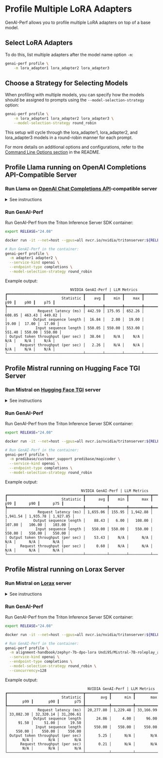 <!--
Copyright (c) 2024, NVIDIA CORPORATION & AFFILIATES. All rights reserved.

Redistribution and use in source and binary forms, with or without
modification, are permitted provided that the following conditions
are met:
 * Redistributions of source code must retain the above copyright
   notice, this list of conditions and the following disclaimer.
 * Redistributions in binary form must reproduce the above copyright
   notice, this list of conditions and the following disclaimer in the
   documentation and/or other materials provided with the distribution.
 * Neither the name of NVIDIA CORPORATION nor the names of its
   contributors may be used to endorse or promote products derived
   from this software without specific prior written permission.

THIS SOFTWARE IS PROVIDED BY THE COPYRIGHT HOLDERS ``AS IS'' AND ANY
EXPRESS OR IMPLIED WARRANTIES, INCLUDING, BUT NOT LIMITED TO, THE
IMPLIED WARRANTIES OF MERCHANTABILITY AND FITNESS FOR A PARTICULAR
PURPOSE ARE DISCLAIMED.  IN NO EVENT SHALL THE COPYRIGHT OWNER OR
CONTRIBUTORS BE LIABLE FOR ANY DIRECT, INDIRECT, INCIDENTAL, SPECIAL,
EXEMPLARY, OR CONSEQUENTIAL DAMAGES (INCLUDING, BUT NOT LIMITED TO,
PROCUREMENT OF SUBSTITUTE GOODS OR SERVICES; LOSS OF USE, DATA, OR
PROFITS; OR BUSINESS INTERRUPTION) HOWEVER CAUSED AND ON ANY THEORY
OF LIABILITY, WHETHER IN CONTRACT, STRICT LIABILITY, OR TORT
(INCLUDING NEGLIGENCE OR OTHERWISE) ARISING IN ANY WAY OUT OF THE USE
OF THIS SOFTWARE, EVEN IF ADVISED OF THE POSSIBILITY OF SUCH DAMAGE.
-->

# Profile Multiple LoRA Adapters
GenAI-Perf allows you to profile multiple LoRA adapters on top of a base model.

## Select LoRA Adapters
To do this, list multiple adapters after the model name option `-m`:

```bash
genai-perf profile \
    -m lora_adapter1 lora_adapter2 lora_adapter3
```

## Choose a Strategy for Selecting Models
When profiling with multiple models, you can specify how the models should be
assigned to prompts using the `--model-selection-strategy` option:

```bash
genai-perf profile \
    -m lora_adapter1 lora_adapter2 lora_adapter3 \
    --model-selection-strategy round_robin
```

This setup will cycle through the lora_adapter1, lora_adapter2, and
lora_adapter3 models in a round-robin manner for each prompt.

For more details on additional options and configurations, refer to the
[Command Line Options section](../README.md#command-line-options) in the README.

## Profile Llama running on OpenAI Completions API-Compatible Server <a id="openai"></a>

### Run Llama on [OpenAI Chat Completions API](https://platform.openai.com/docs/api-reference/chat)-compatible server

<details>
<summary>See instructions</summary>

Download the adapters:

```bash
python3
from huggingface_hub import snapshot_download
lora_path = snapshot_download(repo_id="yard1/llama-2-7b-sql-lora-test")
lora_path_2 = snapshot_download(repo_id="monsterapi/llama2-code-generation")
```
Run the vLLM inference server:

```bash
docker run -it --net=host --rm --gpus=all \
    -v ~/.cache/huggingface:/root/.cache/huggingface \
    vllm/vllm-openai:latest \
    --model meta-llama/Llama-2-7b-hf \
    --dtype float16 \
    --max-model-len 1024 \
    --lora-modules \
    adapter1=/root/.cache/huggingface/hub/models--monsterapi--llama2-code-generation/snapshots/${SNAPSHOT_ID}/  \
    adapter2=/root/.cache/huggingface/hub/models--yard1-llama-2-7b-sql-lora-test/snapshots/${SNAPSHOT_ID}/ \
    --enable-lora
```

</details>

### Run GenAI-Perf

Run GenAI-Perf from the Triton Inference Server SDK container:

```bash
export RELEASE="24.08"

docker run -it --net=host --gpus=all nvcr.io/nvidia/tritonserver:${RELEASE}-py3-sdk

# Run GenAI-Perf in the container:
genai-perf profile \
  -m adapter1 adapter2 \
  --service-kind openai \
  --endpoint-type completions \
  --model-selection-strategy round_robin
```

Example output:

```
                              NVIDIA GenAI-Perf | LLM Metrics
┏━━━━━━━━━━━━━━━━━━━━━━━━━━━━━━━━━━━┳━━━━━━━━┳━━━━━━━━┳━━━━━━━━┳━━━━━━━━┳━━━━━━━━┳━━━━━━━━┓
┃                         Statistic ┃    avg ┃    min ┃    max ┃    p99 ┃    p90 ┃    p75 ┃
┡━━━━━━━━━━━━━━━━━━━━━━━━━━━━━━━━━━━╇━━━━━━━━╇━━━━━━━━╇━━━━━━━━╇━━━━━━━━╇━━━━━━━━╇━━━━━━━━┩
│              Request latency (ms) │ 442.59 │ 175.95 │ 652.26 │ 608.05 │ 463.43 │ 449.82 │
│            Output sequence length │  16.84 │   2.00 │  19.00 │  19.00 │  17.00 │  17.00 │
│             Input sequence length │ 550.05 │ 550.00 │ 553.00 │ 551.40 │ 550.00 │ 550.00 │
│ Output token throughput (per sec) │  38.04 │    N/A │    N/A │    N/A │    N/A │    N/A │
│      Request throughput (per sec) │   2.26 │    N/A │    N/A │    N/A │    N/A │    N/A │
└───────────────────────────────────┴────────┴────────┴────────┴────────┴────────┴────────┘
```

## Profile Mistral running on Hugging Face TGI Server <a id="tgi"></a>

### Run Mistral on [Hugging Face TGI](https://huggingface.co/docs/text-generation-inference/en/conceptual/lora) server

<details>
<summary>See instructions</summary>

Run the TGI  server:

```bash
mkdir data
model=mistralai/Mistral-7B-v0.1
volume=$PWD/data

docker run \
    --gpus all \
    --shm-size 1g \
    -p 8000:80 \
    -v $volume:/data \
    --env "HUGGING_FACE_HUB_TOKEN=$HF_TOKEN" \
    ghcr.io/huggingface/text-generation-inference:2.1.1 \
    --model-id $model \
    --lora-adapters=predibase/customer_support,predibase/magicoder
```

</details>

### Run GenAI-Perf

Run GenAI-Perf from the Triton Inference Server SDK container:

```bash
export RELEASE="24.08"

docker run -it --net=host --gpus=all nvcr.io/nvidia/tritonserver:${RELEASE}-py3-sdk

# Run GenAI-Perf in the container:
genai-perf profile \
  -m predibase/customer_support predibase/magicoder \
  --service-kind openai \
  --endpoint-type completions \
  --model-selection-strategy round_robin
```

Example output:

```
                                   NVIDIA GenAI-Perf | LLM Metrics
┏━━━━━━━━━━━━━━━━━━━━━━━━━━━━━━━━━━━┳━━━━━━━━━━┳━━━━━━━━┳━━━━━━━━━━┳━━━━━━━━━━┳━━━━━━━━━━┳━━━━━━━━━━┓
┃                         Statistic ┃      avg ┃    min ┃      max ┃      p99 ┃      p90 ┃      p75 ┃
┡━━━━━━━━━━━━━━━━━━━━━━━━━━━━━━━━━━━╇━━━━━━━━━━╇━━━━━━━━╇━━━━━━━━━━╇━━━━━━━━━━╇━━━━━━━━━━╇━━━━━━━━━━┩
│              Request latency (ms) │ 1,655.06 │ 155.95 │ 1,942.88 │ 1,941.54 │ 1,935.78 │ 1,927.85 │
│            Output sequence length │    88.43 │   6.00 │   108.00 │   107.80 │   106.00 │   103.00 │
│             Input sequence length │   550.00 │ 550.00 │   550.00 │   550.00 │   550.00 │   550.00 │
│ Output token throughput (per sec) │    53.43 │    N/A │      N/A │      N/A │      N/A │      N/A │
│      Request throughput (per sec) │     0.60 │    N/A │      N/A │      N/A │      N/A │      N/A │
└───────────────────────────────────┴──────────┴────────┴──────────┴──────────┴──────────┴──────────┘
```

## Profile Mistral running on Lorax Server <a id="lorax"></a>

### Run Mistral on [Lorax](https://github.com/predibase/lorax) server

<details>
<summary>See instructions</summary>

Run the TGI  server:

```bash
mkdir data
model=mistralai/Mistral-7B-Instruct-v0.1
volume=$PWD/data

docker run \
    --gpus all \
    --shm-size 1g \
    -p 8000:80 \
    -v $volume:/data \
    --env "HUGGING_FACE_HUB_TOKEN=$HF_TOKEN" \
     ghcr.io/predibase/lorax:main \
    --model-id $model
```

</details>

### Run GenAI-Perf

Run GenAI-Perf from the Triton Inference Server SDK container:

```bash
export RELEASE="24.08"

docker run -it --net=host --gpus=all nvcr.io/nvidia/tritonserver:${RELEASE}-py3-sdk

# Run GenAI-Perf in the container:
genai-perf profile \
  -m alignment-handbook/zephyr-7b-dpo-lora Undi95/Mistral-7B-roleplay_alpaca-lora \
  --service-kind openai \
  --endpoint-type completions \
  --model-selection-strategy round_robin \
  --concurrency=128
```

Example output:

```
                                      NVIDIA GenAI-Perf | LLM Metrics
┏━━━━━━━━━━━━━━━━━━━━━━━━━━━━━━━━━━━┳━━━━━━━━━━━┳━━━━━━━━━━┳━━━━━━━━━━━┳━━━━━━━━━━━┳━━━━━━━━━━━┳━━━━━━━━━━━┓
┃                         Statistic ┃       avg ┃      min ┃       max ┃       p99 ┃       p90 ┃       p75 ┃
┡━━━━━━━━━━━━━━━━━━━━━━━━━━━━━━━━━━━╇━━━━━━━━━━━╇━━━━━━━━━━╇━━━━━━━━━━━╇━━━━━━━━━━━╇━━━━━━━━━━━╇━━━━━━━━━━━┩
│              Request latency (ms) │ 20,277.80 │ 1,229.48 │ 33,166.99 │ 33,082.30 │ 32,320.14 │ 31,206.61 │
│            Output sequence length │     24.86 │     4.00 │     96.00 │     91.50 │     51.00 │     19.50 │
│             Input sequence length │    550.00 │   550.00 │    550.00 │    550.00 │    550.00 │    550.00 │
│ Output token throughput (per sec) │      5.25 │      N/A │       N/A │       N/A │       N/A │       N/A │
│      Request throughput (per sec) │      0.21 │      N/A │       N/A │       N/A │       N/A │       N/A │
└───────────────────────────────────┴───────────┴──────────┴───────────┴───────────┴───────────┴───────────┘
```